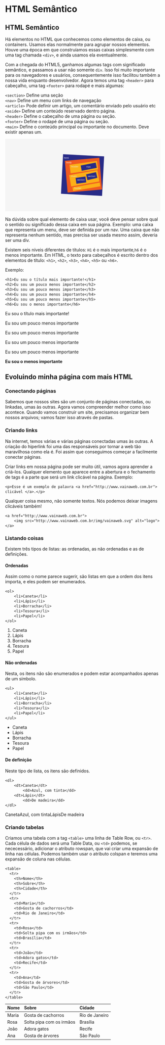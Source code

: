 # HTML Semântico

## HTML Semântico

Há elementos no HTML que conhecemos como elementos de caixa, ou containers. Usamos elas normalmente para agrupar nossos elementos. Houve uma época em que construíamos essas caixas simplesmente com uma tag chamada `<div>`, e ainda usamos ela eventualmente.

Com a chegada do HTML5, ganhamos algumas tags com significado semântico, e passamos a usar não somente `div`. Isso foi muito importante para os navegadores e usuários, consequentemente isso facilitou também a nossa vida enquanto desenvolvedor. Agora temos uma tag `<header>` para cabeçalho, uma tag `<footer>` para rodapé e mais algumas:

`<section>` Define uma seção  
 `<nav>` Define um menu com links de navegação  
 `<article>` Pode definir um artigo, um comentário enviado pelo usuário etc  
 `<aside>` Define um conteúdo reservado dentro página.  
 `<header>` Define o cabeçalho de uma página ou seção.  
 `<footer>` Define o rodapé de uma página ou seção.   
 `<main>` Define o conteúdo principal ou importante no documento. Deve existir apenas um.  


![asset](../../.gitbook/assets/01.png)

Na dúvida sobre qual elemento de caixa usar, você deve pensar sobre qual o sentido ou significado dessa caixa em sua página. Exemplo: uma caixa que representa um menu, deve ser definida por um nav. Uma caixa que não representa nenhum sentido, mas prercisa ser usada mesmo assim, deveria ser uma div.

Existem seis níveis diferentes de títulos: `H1` é o mais importante,`h6` é o menos importante. Em HTML, o texto para cabeçalhos é escrito dentro dos elementos de título: `<h1>`, `<h2>`, `<h3>`, `<h4>`, `<h5>` ou `<h6>`.

Exemplo:

```markup
<h1>Eu sou o título mais importante!</h1>
<h2>Eu sou um pouco menos importante</h2>
<h3>Eu sou um pouco menos importante</h3>
<h4>Eu sou um pouco menos importante</h4>
<h5>Eu sou um pouco menos importante</h5>
<h6>Eu sou o menos importante</h6>
```

Eu sou o título mais importante!

Eu sou um pouco menos importante

Eu sou um pouco menos importante

Eu sou um pouco menos importante

Eu sou um pouco menos importante

**Eu sou o menos importante**

## Evoluindo minha página com mais HTML

### Conectando páginas

Sabemos que nossos sites são um conjunto de páginas conectadas, ou linkadas, umas às outras. Agora vamos compreender melhor como isso acontece. Quando vamos construir um site, precisamos organizar bem nossos arquivos; vamos fazer isso através de pastas.

### Criando links

Na internet, temos várias e várias páginas conectadas umas às outras. A criação do hiperlink foi uma das responsáveis por tornar a web tão maravilhosa como ela é. Foi assim que conseguimos começar a facilmente conectar páginas.

Criar links em nossa página pode ser muito útil, vamos agora aprender a criá-los. Qualquer elemento que aparece entre a abertura e o fechamento de tags  é a parte que será um link clicável na página. Exemplo:

```markup
<p>Esse é um exemplo de palavra <a href="http://www.vainaweb.com.br"> clicável </a>.</p>
```

Qualquer coisa mesmo, não somente textos. Nós podemos deixar imagens clicáveis também!

```markup
<a href="http://www.vainaweb.com.br">
    <img src="http://www.vainaweb.com.br/img/vainaweb.svg" alt="logo">
</a>
```

### Listando coisas

Existem três tipos de listas: as ordenadas, as não ordenadas e as de definições.

#### Ordenadas

Assim como o nome parece sugerir, são listas em que a ordem dos itens importa, e eles podem ser enumerados.

```markup
<ol>
    <li>Caneta</li>
    <li>Lápis</li>
    <li>Borracha</li>
    <li>Tesoura</li>
    <li>Papel</li>
</ol>
```

1. Caneta
2. Lápis
3. Borracha
4. Tesoura
5. Papel

#### Não ordenadas

Nesta, os itens não são enumerados e podem estar acompanhados apenas de um símbolo.

```markup
<ul>
    <li>Caneta</li>
    <li>Lápis</li>
    <li>Borracha</li>
    <li>Tesoura</li>
    <li>Papel</li>
</ul>
```

* Caneta
* Lápis
* Borracha
* Tesoura
* Papel

#### De definição

Neste tipo de lista, os itens são definidos.

```markup
<dl>
    <dt>Caneta</dt>
        <dd>Azul, com tinta</dd>
    <dt>Lápis</dt>
        <dd>De madeira</dd>
</dl>
```

CanetaAzul, com tintaLápisDe madeira

### Criando tabelas

Criamos uma tabela com a tag `<table>` uma linha de Table Row, ou `<tr>`. Cada célula de dados será uma Table Data, ou `<td>` podemos, se nececessário, adicionar o atributo rowspan, que vai criar uma expansão de linha nas células. Podemos também usar o atributo colspan e teremos uma expansão de coluna nas células.

```markup
<table>
  <tr>
    <th>Nome</th>
    <th>Sobre</th>
    <th>Cidade</th>
  </tr>
  <tr>
    <td>Maria</td>
    <td>Gosta de cachorros</td>
    <td>Rio de Janeiro</td>
  </tr>
  <tr>
    <td>Rosa</td>
    <td>Solta pipa com os irmãos</td>
    <td>Brasília</td>
  </tr>
  <tr>
    <td>João</td>
    <td>Adora gatos</td>
    <td>Recife</td>
  </tr>
  <tr>
    <td>Ana</td>
    <td>Gosta de árvores</td>
    <td>São Paulo</td>
  </tr>    
</table>
```

| Nome | Sobre | Cidade |
| :--- | :--- | :--- |
| Maria | Gosta de cachorros | Rio de Janeiro |
| Rosa | Solta pipa com os irmãos | Brasília |
| João | Adora gatos | Recife |
| Ana | Gosta de árvores | São Paulo |

